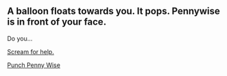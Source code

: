 ## A balloon floats towards you. It pops. Pennywise is in front of your face. 

Do you...

[Scream for help.](he-runs-away.md)

[Punch Penny Wise](jump.md)

